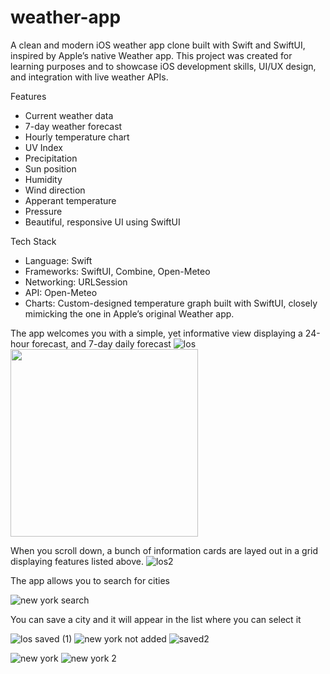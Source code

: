 # weather-app
A clean and modern iOS weather app clone built with Swift and SwiftUI, inspired by Apple’s native Weather app. This project was created for learning purposes and to showcase iOS development skills, UI/UX design, and integration with live weather APIs.

Features

- Current weather data
- 7-day weather forecast
- Hourly temperature chart
- UV Index
- Precipitation
- Sun position
- Humidity
- Wind direction
- Apperant temperature
- Pressure
- Beautiful, responsive UI using SwiftUI


Tech Stack

- Language: Swift
- Frameworks: SwiftUI, Combine, Open-Meteo
- Networking: URLSession
- API: Open-Meteo
- Charts: Custom-designed temperature graph built with SwiftUI, closely mimicking the one in Apple’s original Weather app.

The app welcomes you with a simple, yet informative view displaying a 24-hour forecast, and 7-day daily forecast
![los](https://github.com/user-attachments/assets/8ed81925-9c07-4d18-a4f1-de92059974a6)
<img src="[https://your-image-url.type](https://github.com/user-attachments/assets/8ed81925-9c07-4d18-a4f1-de92059974a6)" width="300">

When you scroll down, a bunch of information cards are layed out in a grid displaying features listed above.
![los2](https://github.com/user-attachments/assets/7ba10b85-8fb7-44f0-9be2-1400732549ca)


The app allows you to search for cities

![new york search](https://github.com/user-attachments/assets/5d471734-d814-47f8-aed7-0047c4308f1a)

You can save a city and it will appear in the list where you can select it

![los saved (1)](https://github.com/user-attachments/assets/d8373e6c-9696-4d14-8b51-ae34392c5e21)
![new york not added](https://github.com/user-attachments/assets/5318d63c-3f1f-4853-b518-de15bd38165d)
![saved2](https://github.com/user-attachments/assets/1e5c27ec-4b65-4d23-a4db-87e7c96ce0b6)

![new york](https://github.com/user-attachments/assets/cc12c2ce-d00d-41e7-b3f6-31467422b644)
![new york 2](https://github.com/user-attachments/assets/af02f943-fd42-4181-84b9-ff6e1582e9a1)
